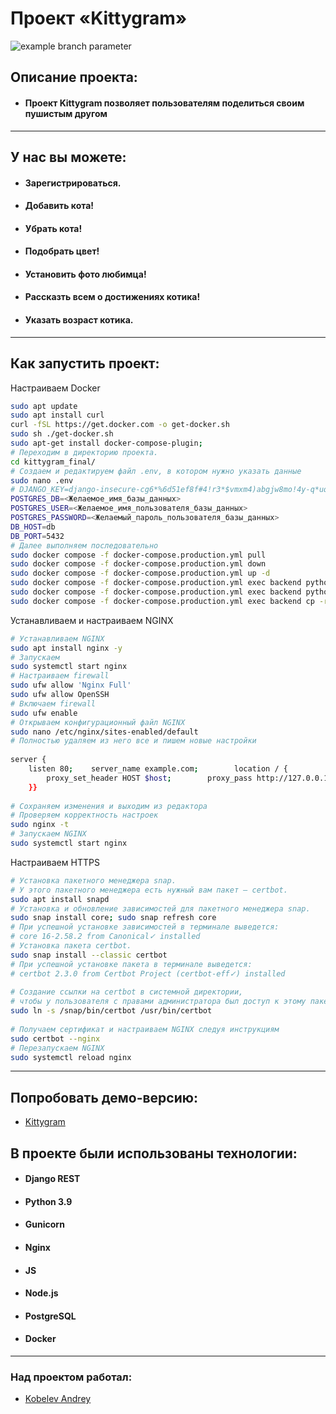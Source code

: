 #  Проект «Kittygram»  
![example branch parameter](https://github.com/github/docs/actions/workflows/main.yml/badge.svg?branch=main)

## Описание проекта:  
  
- #### Проект Kittygram позволяет пользователям поделиться своим пушистым другом
  
  
---  
## У нас вы можете:  
- #### Зарегистрироваться.  
- #### Добавить кота!  
- #### Убрать кота!  
- #### Подобрать цвет!  
- #### Установить фото любимца!  
- #### Рассказть всем о достижениях котика!  
- #### Указать возраст котика.  
---  
## Как запустить проект:  
Настраиваем Docker

```bash
sudo apt update  
sudo apt install curl  
curl -fSL https://get.docker.com -o get-docker.sh  
sudo sh ./get-docker.sh  
sudo apt-get install docker-compose-plugin;  
# Переходим в директорию проекта.  
cd kittygram_final/  
# Создаем и редактируем файл .env, в котором нужно указать данные  
sudo nano .env  
# DJANGO_KEY=django-insecure-cg6*%6d51ef8f#4!r3*$vmxm4)abgjw8mo!4y-q*uq1!4$-88$  
POSTGRES_DB=<Желаемое_имя_базы_данных>  
POSTGRES_USER=<Желаемое_имя_пользователя_базы_данных>  
POSTGRES_PASSWORD=<Желаемый_пароль_пользователя_базы_данных>  
DB_HOST=db  
DB_PORT=5432  
# Далее выполняем последовательно  
sudo docker compose -f docker-compose.production.yml pull  
sudo docker compose -f docker-compose.production.yml down  
sudo docker compose -f docker-compose.production.yml up -d  
sudo docker compose -f docker-compose.production.yml exec backend python manage.py migrate  
sudo docker compose -f docker-compose.production.yml exec backend python manage.py collectstatic  
sudo docker compose -f docker-compose.production.yml exec backend cp -r /app/collect_static/. /static_backend/static/   
```  
  
Устанавливаем и настраиваем NGINX  
  
```bash  
# Устанавливаем NGINX  
sudo apt install nginx -y  
# Запускаем  
sudo systemctl start nginx  
# Настраиваем firewall  
sudo ufw allow 'Nginx Full'  
sudo ufw allow OpenSSH  
# Включаем firewall  
sudo ufw enable  
# Открываем конфигурационный файл NGINX  
sudo nano /etc/nginx/sites-enabled/default  
# Полностью удаляем из него все и пишем новые настройки  
  
server {  
    listen 80;    server_name example.com;        location / {  
        proxy_set_header HOST $host;        proxy_pass http://127.0.0.1:9000;  
    }}  
  
# Сохраняем изменения и выходим из редактора  
# Проверяем корректность настроек  
sudo nginx -t  
# Запускаем NGINX  
sudo systemctl start nginx  
```  
Настраиваем HTTPS  
  
```bash  
# Установка пакетного менеджера snap.  
# У этого пакетного менеджера есть нужный вам пакет — certbot.  
sudo apt install snapd  
# Установка и обновление зависимостей для пакетного менеджера snap.  
sudo snap install core; sudo snap refresh core  
# При успешной установке зависимостей в терминале выведется:  
# core 16-2.58.2 from Canonical✓ installed   
# Установка пакета certbot.  
sudo snap install --classic certbot  
# При успешной установке пакета в терминале выведется:  
# certbot 2.3.0 from Certbot Project (certbot-eff✓) installed  
  
# Создание ссылки на certbot в системной директории,  
# чтобы у пользователя с правами администратора был доступ к этому пакету.  
sudo ln -s /snap/bin/certbot /usr/bin/certbot  
  
# Получаем сертификат и настраиваем NGINX следуя инструкциям  
sudo certbot --nginx  
# Перезапускаем NGINX  
sudo systemctl reload nginx  
```  
  
---  
## Попробовать демо-версию:  
* [Kittygram](https://kitty-kittygram.ru)  
## В проекте были использованы технологии:  
* #### Django REST  
* #### Python 3.9  
* #### Gunicorn  
* #### Nginx  
* #### JS  
* #### Node.js  
* #### PostgreSQL  
* #### Docker  
---  
### Над проектом работал:  
* [Kobelev Andrey](https://github.com/andrey-kobelev)
